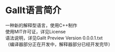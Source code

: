 # Gallt语言简介
一种新的解释型语言，使用C++制作  
使用MIT许可证，详见License  
语法说明，详见Gallt Preview Version 0.0.0.1.txt  
（编译器部分正在开发中，解释器部分已经开发完毕）
